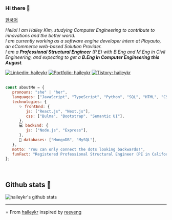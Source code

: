 ### Hi there 👋

[한국어](https://github.com/haileykr/haileykr/blob/main/README.ko.md)

<!--
**haileykr/haileykr** is a ✨ _special_ ✨ repository because its `README.md` (this file) appears on your GitHub profile.

Here are some ideas to get you started:

- 🔭 I’m currently working on ...
- 🌱 I’m currently learning ...
- 👯 I’m looking to collaborate on ...
- 🤔 I’m looking for help with ...
- 💬 Ask me about ...
- 📫 How to reach me: ...
- 😄 Pronouns: ...
- ⚡ Fun fact: ...
-->

<p><em>Hello! I am Hailey Kim, studying Computer Engineering to contribute to innovations and the better world.<br>
  I am currently working as a software engine developer intern at Playauto, an eCommerce web-based Solution Provider.<br>
  I am a <b>Professional Structural Engineer</b> (P.E) with B.Eng and M.Eng in Civil Engineering, and expecting to get a <b>B.Eng in Computer Engineering this August</b>.
  </em></p>
  
[![Linkedin: haileykr](https://img.shields.io/badge/-hailey_harry_kim-blue?style=flat-square&logo=Linkedin&logoColor=white&link=https://www.linkedin.com/in/haileyharrykim/)](https://www.linkedin.com/in/haileyharrykim/) [![Portfolio: haileykr](https://img.shields.io/badge/-portfolio-green?style=flat-square&logo=Github&logoColor=white&link=https://haileykr.github.io/portfolio)](https://haileykr.github.io/portfolio) [![Tistory: haileykr](https://img.shields.io/badge/-tistory_(korean)-black?style=flat-square&logo=Github_Sponsors&logoColor=white&link=https://www.linkedin.com/in/haileyharrykim/)](https://piaflu.tistory.com)
<br /><br />

```javascript
const aboutMe = {
   pronouns: "she" | "her",
   languages: ["JavaScript", "TypeScript", "Python", "SQL", "HTML", "CSS", "C"],
   technologies: {
      ✨ frontEnd: {
         js: ["React.js", "Next.js"],
         css: ["Bulma", "Bootstrap", "Semantic UI"],
      },
      💻 backEnd: {
         js: ["Node.js", "Express"],
      },
      💬 databases: ["MongoDB", "MySQL"],
   },
   motto: "You can only connect the dots looking backwards!",
   funFact: "Registered Professional Structural Engineer (PE in California) / Building Enthusiast 👷"
};
```

<br />

<h2>Github stats 🌱</h2>

![haileykr's github stats](https://github-readme-stats.vercel.app/api?username=haileykr&show_icons=true)

---

⭐️ From  [haileykr](https://github.com/haileykr) inspired by [reeveng](https://github.com/reeveng)

